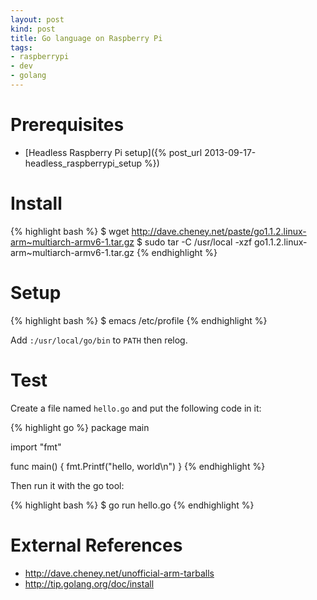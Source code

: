 ```yaml
---
layout: post
kind: post
title: Go language on Raspberry Pi
tags:
- raspberrypi
- dev
- golang
---
```


Prerequisites
=============

- [Headless Raspberry Pi setup]({% post_url 2013-09-17-headless_raspberrypi_setup %})

Install
=======

{% highlight bash %}
$ wget http://dave.cheney.net/paste/go1.1.2.linux-arm~multiarch-armv6-1.tar.gz
$ sudo tar -C /usr/local -xzf go1.1.2.linux-arm~multiarch-armv6-1.tar.gz
{% endhighlight %}

Setup
=====

{% highlight bash %}
$ emacs /etc/profile
{% endhighlight %}

Add `:/usr/local/go/bin` to `PATH` then relog.

Test
====

Create a file named `hello.go` and put the following code in it:

{% highlight go %}
package main

import "fmt"

func main() {
    fmt.Printf("hello, world\n")
}
{% endhighlight %}

Then run it with the go tool:

{% highlight bash %}
$ go run hello.go
{% endhighlight %}


External References
===================

- <http://dave.cheney.net/unofficial-arm-tarballs>
- <http://tip.golang.org/doc/install>

